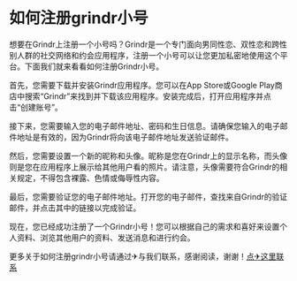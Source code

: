 # 如何注册grindr小号

想要在Grindr上注册一个小号吗？Grindr是一个专门面向男同性恋、双性恋和跨性别人群的社交网络和约会应用程序，注册一个小号可以让您更加私密地使用这个平台。下面我们就来看看如何注册Grindr小号。

首先，您需要下载并安装Grindr应用程序。您可以在App Store或Google Play商店中搜索“Grindr”来找到并下载该应用程序。安装完成后，打开应用程序并点击“创建账号”。

接下来，您需要输入您的电子邮件地址、密码和生日信息。请确保您输入的电子邮件地址是有效的，因为Grindr将向该电子邮件地址发送验证邮件。

然后，您需要设置一个新的昵称和头像。昵称是您在Grindr上的显示名称，而头像则是您在应用程序上展示给其他用户看的照片。请注意，头像需要符合Grindr的相关规定，不得包含裸露、色情或侮辱性内容。

最后，您需要验证您的电子邮件地址。打开您的电子邮件，查找来自Grindr的验证邮件，并点击其中的链接以完成验证。

现在，您已经成功注册了一个Grindr小号！您可以根据自己的需求和喜好来设置个人资料、浏览其他用户的资料、发送消息和进行约会。

更多关于如何注册grindr小号请通过✈与我们联系，感谢阅读，谢谢！[点✈这里联系](https://ww.k02.cc)